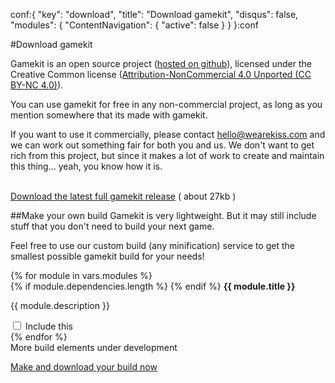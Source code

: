 conf:{
    "key": "download",
    "title": "Download gamekit",
    "disqus": false,
    "modules": {
        "ContentNavigation": {
            "active": false
        }
    }
}:conf

#Download gamekit

Gamekit is an open source project ([hosted on github](https://github.com/paratron/gamekit)), licensed 
 under the Creative Common license ([Attribution-NonCommercial 4.0 Unported (CC BY-NC 4.0)](http://creativecommons.org/licenses/by-nc/4.0/)).
 
You can use gamekit for free in any non-commercial project, as long as you mention somewhere that
its made with gamekit.

If you want to use it commercially, please contact [hello@wearekiss.com](mailto:hello@wearekiss.com) and we can work out something fair for both you and us.
We don't want to get rich from this project, but since it makes a lot of work to create and maintain this thing... yeah, you know how it is.

<br>
<a href="https://github.com/Paratron/gamekit/tree/master/dist" class="downloadButton">Download the latest full gamekit release</a> <span class="light">( about 27kb )</span>



##Make your own build
Gamekit is very lightweight. But it may still include stuff that you don't need to build your next game.

Feel free to use our custom build (any minification) service to get the smallest possible gamekit
build for your needs!


<div class="moduleList">
{% for module in vars.modules %}
<div class="keeper">
    <div class="module" data-module="{{ module.key }}" data-dependencies="{{ module.dependencies|json_encode }}">
        {% if module.dependencies.length %}
            <i class="dependencies" title="{{ module.dependencies|join(', ') }}"></i>
        {% endif %}
        <b>{{ module.title }}</b>
        <p>{{ module.description }}</p>
        <label><input type="checkbox" {% if module.mandatory %}checked disabled{% endif %} data-index="{{ module.index }}"> Include this</label>
    </div>
</div>
{% endfor %}
<div class="keeper{% if vars.modules|length % 2 == 0 %} wideKeeper{% endif %}">
    <div class="follow">
        More build elements under development
    </div>
</div>
</div>

<a href="#" class="downloadButton makeBuild">Make and download your build now</a> <span class="light buildInfo"></span>

<script>
    window.totalModules = {{ vars.modules|length }};
</script>